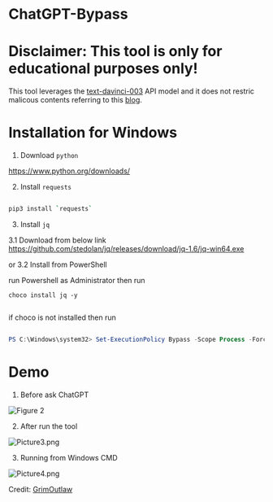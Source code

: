 # ChatGPT-Bypass

# Disclaimer: This tool is only for educational purposes only!

This tool leverages the [text-davinci-003](https://platform.openai.com/docs/models/gpt-3-5) API model and it does not restric malicous contents referring to this [blog](https://arstechnica.com/information-technology/2023/02/now-open-fee-based-telegram-service-that-uses-chatgpt-to-generate-malware/).


# Installation for Windows

1. Download `python`

https://www.python.org/downloads/

2. Install `requests`

```bash

pip3 install `requests`

```
3. Install `jq`

3.1 Download from below link
https://github.com/stedolan/jq/releases/download/jq-1.6/jq-win64.exe

or 3.2 Install from PowerShell

run Powershell as Administrator then run

```
choco install jq -y
 
```
if choco is not installed then run

```powershell

PS C:\Windows\system32> Set-ExecutionPolicy Bypass -Scope Process -Force; [System.Net.ServicePointManager]::SecurityProtocol = [System.Net.ServicePointManager]::SecurityProtocol -bor 3072; iex ((New-Object System.Net.WebClient).DownloadString('https://community.chocolatey.org/install.ps1')) 

```


# Demo

1. Before ask ChatGPT


![Figure 2](https://github.com/JimSolomon/ChatGPT-Bypass/blob/main/Figure%202.png)


2. After run the tool

![Picture3.png](https://github.com/JimSolomon/ChatGPT-Bypass/blob/main/Figure%203.png)

3. Running from Windows CMD

![Picture4.png](https://github.com/JimSolomon/ChatGPT-Bypass/blob/main/Windows.png)

Credit: [GrimOutlaw](https://github.com/GrimOutlaw/ChatGPT-Bypass)
